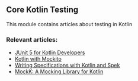 ## Core Kotlin Testing

This module contains articles about testing in Kotlin

### Relevant articles:
- [JUnit 5 for Kotlin Developers](https://www.baeldung.com/kotlin/junit-5-kotlin)
- [Kotlin with Mockito](https://www.baeldung.com/kotlin/mockito)
- [Writing Specifications with Kotlin and Spek](https://www.baeldung.com/kotlin/kotlin-spek)
- [MockK: A Mocking Library for Kotlin](https://www.baeldung.com/kotlin/mockk)
